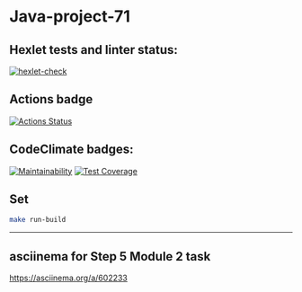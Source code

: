 # Java-project-71

## Hexlet tests and linter status:
[![hexlet-check](https://github.com/nuuska-muikkunen/java-project-71/actions/workflows/hexlet-check.yml/badge.svg)](https://github.com/nuuska-muikkunen/java-project-71/actions/workflows/hexlet-check.yml)
## Actions badge
[![Actions Status](https://github.com/nuuska-muikkunen/java-project-71/workflows/hexlet-check/badge.svg)](https://github.com/nuuska-muikkunen/java-project-71/actions)
## CodeClimate badges:
[![Maintainability](https://api.codeclimate.com/v1/badges/03107652df1201852cd4/maintainability)](https://codeclimate.com/github/nuuska-muikkunen/java-project-71/maintainability)
[![Test Coverage](https://api.codeclimate.com/v1/badges/03107652df1201852cd4/test_coverage)](https://codeclimate.com/github/nuuska-muikkunen/java-project-71/test_coverage)

## Set
```sh
make run-build
```

---

## asciinema for Step 5 Module 2 task
https://asciinema.org/a/602233
